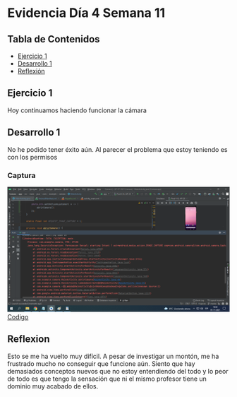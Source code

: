 # Evidencia Día 4 Semana 11
## Tabla de Contenidos
- [Ejercicio 1](#ejercicio-1)
- [Desarrollo 1](/#desarrollo-1)
- [Reflexión](#reflexion)

## Ejercicio 1
Hoy continuamos haciendo funcionar la cámara
## Desarrollo 1
No he podido tener éxito aún. Al parecer el problema que estoy teniendo es con los permisos
### Captura
![Mensaje de error](https://raw.githubusercontent.com/SebaFarias/DESARROLLO-DE-APLICACIONES-M-VILES-ANDROID-JAVA/master/08-07-2021/Captura.png)
[Codigo](https://github.com/SebaFarias/DESARROLLO-DE-APLICACIONES-M-VILES-ANDROID-JAVA/blob/master/08-07-2021/Camara/app/src/main/java/com/example/camara/MainActivity.java)
## Reflexion
Esto se me ha vuelto muy difícil. A pesar de investigar un montón, me ha frustrado mucho no conseguir que funcione aún. Siento que hay demasiados conceptos nuevos que no estoy entendiendo del todo y lo peor de todo es que tengo la sensación que ni el mismo profesor tiene un dominio muy acabado de ellos.
